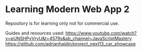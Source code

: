# Learning Modern Web App 2

Repository is for learning only not for commercial use.

Guides and resources used:
https://www.youtube.com/watch?v=pUNSHPyVryU&t=4579s&ab_channel=JavaScriptMastery
https://github.com/adrianhajdin/project_next13_car_showcase
